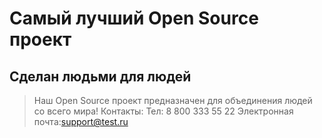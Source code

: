 # Самый лучший Open Source проект

## Сделан людьми для людей

> Наш Open Source проект предназначен для объединения людей со всего мира!
Контакты:
Тел: 8 800 333 55 22
Электронная почта:support@test.ru
